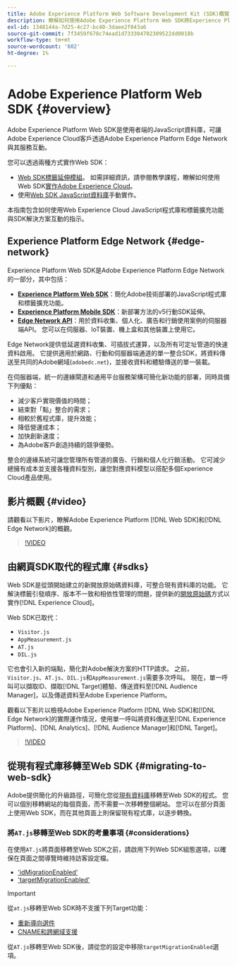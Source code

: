 ```yaml
---
title: Adobe Experience Platform Web Software Development Kit (SDK)概覽
description: 瞭解如何使用Adobe Experience Platform Web SDK將Experience Platform功能整合至您的網站。
exl-id: 1348144a-7d25-4c27-bc40-3daee2f043a6
source-git-commit: 7f3459f678c74ead1d733304702309522dd0018b
workflow-type: tm+mt
source-wordcount: '602'
ht-degree: 1%

---
```


# Adobe Experience Platform Web SDK {#overview}

Adobe Experience Platform Web SDK是使用者端的JavaScript資料庫，可讓Adobe Experience Cloud客戶透過Adobe Experience Platform Edge Network與其服務互動。

您可以透過兩種方式實作Web SDK：

* [Web SDK標籤延伸模組](../tags/extensions/client/web-sdk/web-sdk-extension-configuration.md)。 如需詳細資訊，請參閱教學課程，瞭解如何使用Web SDK[實作Adobe Experience Cloud](https://experienceleague.adobe.com/docs/platform-learn/implement-web-sdk/overview.html?lang=zh-Hant)。
* 使用[Web SDK JavaScript資料庫](install/library.md)手動實作。

本指南包含如何使用Web Experience Cloud JavaScript程式庫和標籤擴充功能與SDK解決方案互動的指示。

## Experience Platform Edge Network {#edge-network}



Experience Platform Web SDK是Adobe Experience Platform Edge Network的一部分，其中包括：

* **[Experience Platform Web SDK](#overview)**：簡化Adobe技術部署的JavaScript程式庫和標籤擴充功能。
* **[Experience Platform Mobile SDK](https://developer.adobe.com/client-sdks/home/)**：新部署方法的v5行動SDK延伸。
* **[Edge Network API](https://developer.adobe.com/data-collection-apis/docs/api/)**：用於資料收集、個人化、廣告和行銷使用案例的伺服器端API。 您可以在伺服器、IoT裝置、機上盒和其他裝置上使用它。

Edge Network提供低延遲資料收集、可插拔式運算，以及所有可定址管道的快速資料啟用。 它提供適用於網路、行動和伺服器端通道的單一整合SDK，將資料傳送至共同的Adobe網域(`adobedc.net`)，並接收資料和體驗傳送的單一裝載。

在伺服器端，統一的邊緣閘道和通用平台服務架構可簡化新功能的部署，同時具備下列優點：

* 減少客戶實現價值的時間；
* 結束對「點」整合的需求；
* 相較於舊程式庫，提升效能；
* 降低營運成本；
* 加快創新速度；
* 為Adobe客戶創造持續的競爭優勢。

整合的邊緣系統可讓您管理所有管道的廣告、行銷和個人化行銷活動。 它可減少總擁有成本並支援各種資料型別，讓您對應資料模型以搭配多個Experience Cloud產品使用。

## 影片概觀 {#video}

請觀看以下影片，瞭解Adobe Experience Platform [!DNL Web SDK]和[!DNL Edge Network]的概觀。

>[!VIDEO](https://video.tv.adobe.com/v/34141?quality=12&learn=on)

## 由網頁SDK取代的程式庫 {#sdks}

Web SDK是從頭開始建立的新開放原始碼資料庫，可整合現有資料庫的功能。 它解決標籤引發順序、版本不一致和相依性管理的問題，提供新的[開放原始碼](https://github.com/adobe/alloy)方式以實作[!DNL Experience Cloud]。

Web SDK已取代：

* `Visitor.js`
* `AppMeasurement.js`
* `AT.js`
* `DIL.js`

它也會引入新的端點，簡化對Adobe解決方案的HTTP請求。 之前，`Visitor.js`、`AT.js`、`DIL.js`和`AppMeasurement.js`需要多次呼叫。 現在，單一呼叫可以擷取ID、擷取[!DNL Target]體驗、傳送資料至[!DNL Audience Manager]，以及傳遞資料至Adobe Experience Platform。

觀看以下影片以檢視Adobe Experience Platform [!DNL Web SDK]和[!DNL Edge Network]的實際運作情況，使用單一呼叫將資料傳送至[!DNL Experience Platform]、[!DNL Analytics]、[!DNL Audience Manager]和[!DNL Target]。

>[!VIDEO](https://video.tv.adobe.com/v/34148)

## 從現有程式庫移轉至Web SDK {#migrating-to-web-sdk}

Adobe提供簡化的升級路徑，可簡化您從[現有資料庫](#sdks)移轉至Web SDK的程式。 您可以個別移轉網站的每個頁面，而不需要一次移轉整個網站。 您可以在部分頁面上使用Web SDK，而在其他頁面上則保留現有程式庫，以逐步轉換。

### 將`AT.js`移轉至Web SDK的考量事項 {#considerations}

在使用`AT.js`將頁面移轉至Web SDK之前，請啟用下列Web SDK組態選項，以確保在頁面之間導覽時維持訪客設定檔。

* [&#39;idMigrationEnabled&#39;](/help/web-sdk/commands/configure/idmigrationenabled.md)
* [&#39;targetMigrationEnabled&#39;](/help/web-sdk/commands/configure/targetmigrationenabled.md)

>[!IMPORTANT]
>
>從`at.js`移轉至Web SDK時不支援下列Target功能：
>
>* [重新導向選件](https://experienceleague.adobe.com/docs/target/using/experiences/offers/offer-redirect.html?lang=zh-Hant)
>* [CNAME和跨網域支援](https://experienceleague.adobe.com/docs/target-dev/developer/client-side/at-js-implementation/atjs-cookies.html?lang=zh-Hant)

從`AT.js`移轉至Web SDK後，請從您的設定中移除`targetMigrationEnabled`選項。
